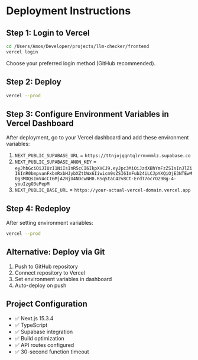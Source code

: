 # Deployment Instructions

## Step 1: Login to Vercel
```bash
cd /Users/Amos/Developer/projects/llm-checker/frontend
vercel login
```
Choose your preferred login method (GitHub recommended).

## Step 2: Deploy
```bash
vercel --prod
```

## Step 3: Configure Environment Variables in Vercel Dashboard
After deployment, go to your Vercel dashboard and add these environment variables:

1. `NEXT_PUBLIC_SUPABASE_URL` = `https://ttnjojqqntqlrrmvmmlz.supabase.co`
2. `NEXT_PUBLIC_SUPABASE_ANON_KEY` = `eyJhbGciOiJIUzI1NiIsInR5cCI6IkpXVCJ9.eyJpc3MiOiJzdXBhYmFzZSIsInJlZiI6InR0bmpvanFxbnRxbHJybXZtbWx6Iiwicm9sZSI6ImFub24iLCJpYXQiOjE3NTEwMDg3MDQsImV4cCI6MjA2NjU4NDcwNH0.RSq5taC42v8Ct-ErdT7ocrO29Bg-4-youIzgO3ePepM`
3. `NEXT_PUBLIC_BASE_URL` = `https://your-actual-vercel-domain.vercel.app`

## Step 4: Redeploy
After setting environment variables:
```bash
vercel --prod
```

## Alternative: Deploy via Git
1. Push to GitHub repository
2. Connect repository to Vercel
3. Set environment variables in dashboard
4. Auto-deploy on push

## Project Configuration
- ✅ Next.js 15.3.4
- ✅ TypeScript
- ✅ Supabase integration
- ✅ Build optimization
- ✅ API routes configured
- ✅ 30-second function timeout